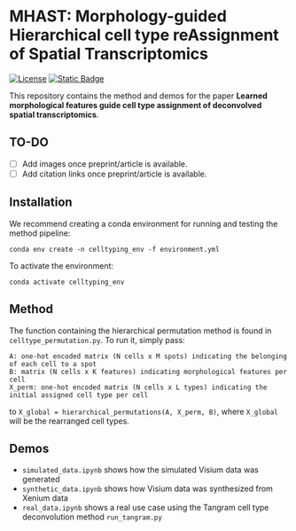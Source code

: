 # MHAST: Morphology-guided Hierarchical cell type reAssignment of Spatial Transcriptomics
[![License](https://img.shields.io/badge/License-Apache%202.0-blue.svg)](https://opensource.org/licenses/Apache-2.0)
[![Static Badge](https://img.shields.io/badge/demo-mouse_brain-brightgreen)](https://tissuumaps.scilifelab.se/brain_mouse.tmap?path=private/midl)

This repository contains the method and demos for the paper **Learned morphological features guide cell type assignment of deconvolved spatial transcriptomics**.

## TO-DO
- [ ] Add images once preprint/article is available.
- [ ] Add citation links once preprint/article is available.
      
## Installation

We recommend creating a conda environment for running and testing the method pipeline:
```shell
conda env create -n celltyping_env -f environment.yml
```

To activate the environment:
```shell
conda activate celltyping_env
```

## Method

The function containing the hierarchical permutation method is found in `celltype_permutation.py`. To run it, simply pass:

```
A: one-hot encoded matrix (N cells x M spots) indicating the belonging of each cell to a spot
B: matrix (N cells x K features) indicating morphological features per cell
X_perm: one-hot encoded matrix (N cells x L types) indicating the initial assigned cell type per cell
```

to `X_global = hierarchical_permutations(A, X_perm, B)`, where `X_global` will be the rearranged cell types.


## Demos

* `simulated_data.ipynb` shows how the simulated Visium data was generated
* `synthetic_data.ipynb` shows how Visium data was synthesized from Xenium data
* `real_data.ipynb` shows a real use case using the Tangram cell type deconvolution method `run_tangram.py`

